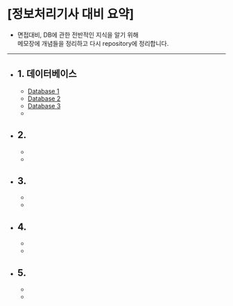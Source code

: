 # [정보처리기사 대비 요약]

+ 면접대비, DB에 관한 전반적인 지식을 알기 위해<br>
메모장에 개념들을 정리하고 다시 repository에 정리합니다.

***

<ul>
  <li><h2>1. 데이터베이스</h2>
    <ul>
      <li><a href="https://github.com/yeongyeonkim/Engineer-Information-Processing/blob/master/DATABASE/DATABASE1.md">Database 1</a>  </li>
      <li><a href="https://github.com/yeongyeonkim/Engineer-Information-Processing/blob/master/DATABASE/DATABASE2.md">Database 2</a></li>
      <li><a href="https://github.com/yeongyeonkim/Engineer-Information-Processing/blob/master/DATABASE/DATABASE3.md">Database 3</a></li>
      <li><a href=""></a></li>
    </ul>
  </li>
    <li><h2>2. </h2>
      <ul>
        <li></li>
       <li></li>
    </ul>
  </li>
    <li><h2>3. </h2>
    <ul>
      <li></li>
      <li></li>
    </ul>
  </li>
    <li><h2>4. </h2>
    <ul>
      <li></li>
      <li></li>
    </ul>
  </li>
    <li><h2>5. </h2>
    <ul>
      <li></li>
      <li></li>
    </ul>
  </li>
  
</ul>
